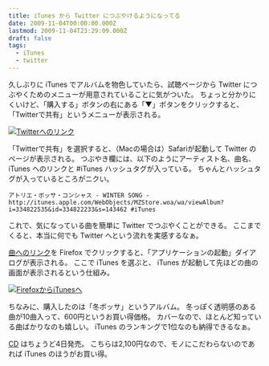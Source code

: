 ```yaml
---
title: iTunes から Twitter につぶやけるようになってる
date: 2009-11-04T00:00:00.000Z
lastmod: 2009-11-04T23:29:09.000Z
draft: false
tags:
  - iTunes
  - twitter
---
```


久しぶりに iTunes でアルバムを物色していたら、試聴ページから Twitter につぶやくためのメニューが用意されていることに気がついた。 ちょっと分かりにくいけど、「購入する」ボタンの右にある「▼」ボタンをクリックすると、「Twitterで共有」というメニューが表示される。

[![Twitterへのリンク](https://farm3.staticflickr.com/2517/4075722361_f32ee184c6_m.jpg "Twitterへのリンク")](http://www.flickr.com/photos/machu/4075722361/)

「Twitterで共有」を選択すると、（Macの場合は）Safariが起動して Twitter のページが表示される。 つぶやき欄には、以下のようにアーティスト名、曲名、iTunes へのリンクと #iTunes ハッシュタグが入っている。 ちゃんとハッシュタグが入っているところがニクい。

```
アトリエ・ボッサ・コンシャス - WINTER SONG - http://itunes.apple.com/WebObjects/MZStore.woa/wa/viewAlbum?i=334822535&id=334822233&s=143462 #iTunes
```

これで、気になっている曲を簡単に Twitter でつぶやくことができる。 ここまでくると、本当に何でも Twitter へという流れを実感するなぁ。

[曲へのリンク](http://itunes.apple.com/WebObjects/MZStore.woa/wa/viewAlbum?i=334822535\&id=334822233\&s=143462)を Firefox でクリックすると、「アプリケーションの起動」ダイアログが表示される。 ここで iTunes を選ぶと、 iTunes が起動して先ほどの曲の画面が表示されるという仕組み。

[![FirefoxからiTunesへ](https://farm4.staticflickr.com/3521/4076475780_c77dcedd24_m.jpg "FirefoxからiTunesへ")](http://www.flickr.com/photos/machu/4076475780/)

ちなみに、購入したのは「冬ボッサ」というアルバム。 冬っぽく透明感のある曲が10曲入って、600円というお買い得価格。 カバーなので、ほとんど知っている曲ばかりなのも嬉しい。 iTunes のランキングで1位なのも納得できるなぁ。

[CD](https://www.amazon.co.jp/dp/B002MZQZY6) はちょうど4日発売。 こちらは2,100円なので、モノにこだわらないのであれば iTunes のほうがお買い得。

